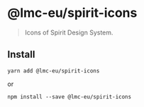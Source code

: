 # @lmc-eu/spirit-icons

> Icons of Spirit Design System.

## Install

```shell
yarn add @lmc-eu/spirit-icons
```

or

```shell
npm install --save @lmc-eu/spirit-icons
```
